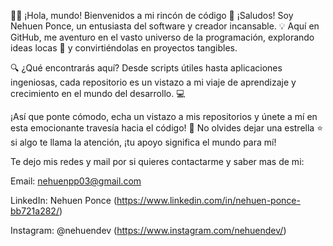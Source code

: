 👨‍💻 ¡Hola, mundo! Bienvenidos a mi rincón de código 🚀
¡Saludos! Soy Nehuen Ponce, un entusiasta del software y creador incansable. 💡 Aquí en GitHub, me aventuro en el vasto universo de la programación, explorando ideas locas 💭 y convirtiéndolas en proyectos tangibles.

🔍 ¿Qué encontrarás aquí? Desde scripts útiles hasta aplicaciones ingeniosas, cada repositorio es un vistazo a mi viaje de aprendizaje y crecimiento en el mundo del desarrollo. 💻

¡Así que ponte cómodo, echa un vistazo a mis repositorios y únete a mí en esta emocionante travesía hacia el código! 🌟 No olvides dejar una estrella ⭐ si algo te llama la atención, ¡tu apoyo significa el mundo para mí!

Te dejo mis redes y mail por si quieres contactarme y saber mas de mi:

Email: nehuenpp03@gmail.com

LinkedIn: Nehuen Ponce (https://www.linkedin.com/in/nehuen-ponce-bb721a282/)

Instagram: @nehuendev (https://www.instagram.com/nehuendev/)
